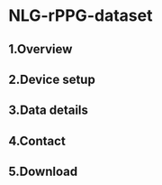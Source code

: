 # NLG-rPPG-dataset

## 1.Overview

## 2.Device setup

## 3.Data details

## 4.Contact

## 5.Download
